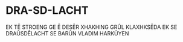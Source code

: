 # DRA-SD-LACHT
 EK TĒ STROENG GE Ē DESĒR  XHAKHING GRÛL KLAXHKSĒDA  EK SE DRAÛSDĒLACHT  SE BARÛN  VLADIM  HARKÛYEN 
